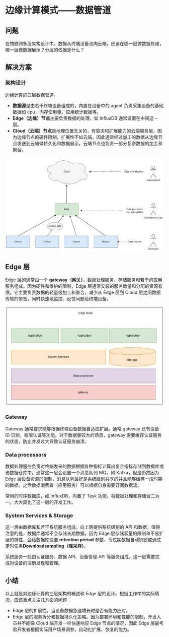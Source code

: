 # 边缘计算模式——数据管道


## 问题

在物联网多层架构设计中，数据从终端设备流向云端，应该在哪一层做数据处理，哪一层做数据展示？分层的依据是什么？

## 解决方案

### 架构设计

边缘计算的三层数据管道。

- **数据源**是由若干终端设备组成的，内置在设备中的 agent 负责采集设备的基础数据如 cpu，内存使用量，应用统计数据等。
- **Edge（边缘）节点**主要负责数据的处理，如 InfluxDB 通常设置在中间这一层。
- **Cloud（云端）节点**是地理位置无关的，有容灾和扩展能力的云端服务层，因为边缘节点的硬件限制，扩展性不如云端，因此通常经过加工的数据从边缘节点发送到云端做持久化和数据展示。云端节点也负责一部分复杂数据的加工和聚合。

![](images/13c5369a09c98c9d3bc40694052db3e.jpg)

## Edge 层

Edge 层的通常由一个 **gateway（网关）**，数据处理服务，存储服务和若干的应用服务组成。因为硬件和维护的限制，Edge 层通常安装的服务数量和分配的资源有限。它主要负责数据的轻量级加工和聚合，减少从 Edge 层到 Cloud 层之间数据传输的带宽，同时快速地监控、反馈问题给终端设备。

![](images/edge-computing--edge-node.png)

### Gateway

Gateway 通常要求能够根据终端设备数据自适应扩展。通常 gateway 还有设备 ID 识别，权限认证等功能。对于数据量较大的场景，gateway 需要缓存认证服务的状态，防止并发过大导致认证服务崩溃。

### Data processors

数据处理服务负责对终端发来的数据根据各种指标计算出复合指标存储到数据库或者数据仓库中。通常这一层会设置一个消息队列 MQ，如 Kafka，但是仍然因为 Edge 层设备资源的限制，消息队列最好是系统级别共享的并且能够缓存一段时期的数据，之后数据消费者（应用服务）可以根据自身需要订阅数据流。

常用的时序数据库，如 InfluxDB，内置了 Task 功能，将数据处理和存储合二为一。大大简化了这一层的开发工作。

### System Services & Storage

这一层由数据库和若干系统服务组成。向上层提供系统级别的 API 和数据。值得注意的是，数据库通常不会存储长期数据，因为 Edge 层存储容量的限制和不易扩展的特性，会给数据库设置 **retention period** 参数，令过期数据自动销毁或通过定时任务**Downloadsampling（降采样）**。

系统服务一般由认证服务、数据 API、设备管理 API 等服务组成，这一层需要完成对设备的注册发现和管理。

## 小结

以上就是对边缘计算的三层架构的概述和 Edge 层的设计。根据工作中的实际情况，应该重点关注几方面的问题：

- Edge 层的扩展性，当设备数据急速增长时是否有能力应对。
- Edge 层的服务拆分和数据持久化策略。因为部署环境和性能的限制，开发人员并不能像 Cloud 端开发一样快速响应 Edge 节点的情况，因此 Edge 层最考验开发者根据实际用户场景调参，自动化扩展、恢复的能力。

